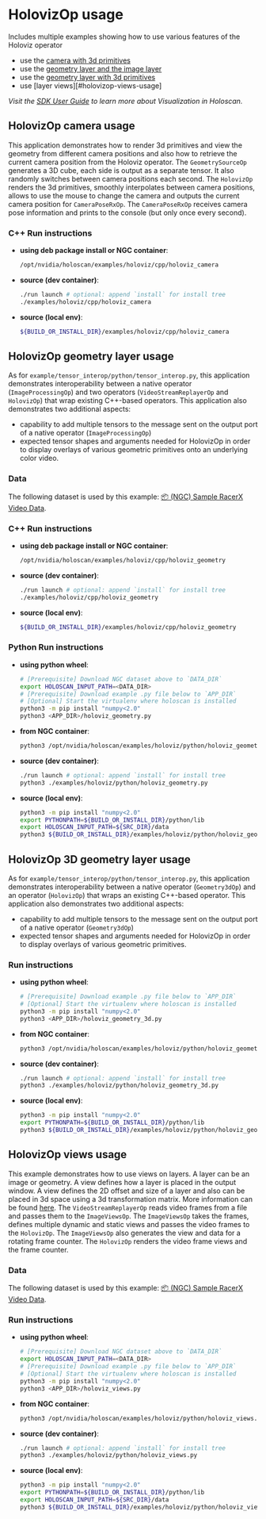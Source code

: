 # HolovizOp usage

Includes multiple examples showing how to use various features of the Holoviz operator
- use the [camera with 3d primitives](#holovizop-camera-usage)
- use the [geometry layer and the image layer](#holovizop-geometry-layer-usage)
- use the [geometry layer with 3d primitives](#holovizop-3d-geometry-layer-usage)
- use [layer views][#holovizop-views-usage]

*Visit the [SDK User Guide](https://docs.nvidia.com/holoscan/sdk-user-guide/visualization.html) to learn more about Visualization in Holoscan.*

## HolovizOp camera usage

This application demonstrates how to render 3d primitives and view the geometry from different camera positions and also how to retrieve the current camera position from the Holoviz operator.
The `GeometrySourceOp` generates a 3D cube, each side is output as a separate tensor. It also randomly switches between camera positions each second.
The `HolovizOp` renders the 3d primitives, smoothly interpolates between camera positions, allows to use the mouse to change the camera and outputs the current camera position for `CameraPoseRxOp`.
The `CameraPoseRxOp` receives camera pose information and prints to the console (but only once every second).

### C++ Run instructions

* **using deb package install or NGC container**:
  ```bash
  /opt/nvidia/holoscan/examples/holoviz/cpp/holoviz_camera
  ```
* **source (dev container)**:
  ```bash
  ./run launch # optional: append `install` for install tree
  ./examples/holoviz/cpp/holoviz_camera
  ```
* **source (local env)**:
  ```bash
  ${BUILD_OR_INSTALL_DIR}/examples/holoviz/cpp/holoviz_camera
  ```

## HolovizOp geometry layer usage

As for `example/tensor_interop/python/tensor_interop.py`, this application demonstrates interoperability between a native operator (`ImageProcessingOp`) and two operators (`VideoStreamReplayerOp` and `HolovizOp`) that wrap existing C++-based operators. This application also demonstrates two additional aspects:
- capability to add multiple tensors to the message sent on the output port of a native operator (`ImageProcessingOp`)
- expected tensor shapes and arguments needed for HolovizOp in order to display overlays of various geometric primitives onto an underlying color video.

### Data

The following dataset is used by this example:
[📦️ (NGC) Sample RacerX Video Data](https://catalog.ngc.nvidia.com/orgs/nvidia/teams/clara-holoscan/resources/holoscan_racerx_video/files?version=20231009).

### C++ Run instructions

* **using deb package install or NGC container**:
  ```bash
  /opt/nvidia/holoscan/examples/holoviz/cpp/holoviz_geometry
  ```
* **source (dev container)**:
  ```bash
  ./run launch # optional: append `install` for install tree
  ./examples/holoviz/cpp/holoviz_geometry
  ```
* **source (local env)**:
  ```bash
  ${BUILD_OR_INSTALL_DIR}/examples/holoviz/cpp/holoviz_geometry
  ```

### Python Run instructions

* **using python wheel**:
  ```bash
  # [Prerequisite] Download NGC dataset above to `DATA_DIR`
  export HOLOSCAN_INPUT_PATH=<DATA_DIR>
  # [Prerequisite] Download example .py file below to `APP_DIR`
  # [Optional] Start the virtualenv where holoscan is installed
  python3 -m pip install "numpy<2.0"
  python3 <APP_DIR>/holoviz_geometry.py
  ```
* **from NGC container**:
  ```bash
  python3 /opt/nvidia/holoscan/examples/holoviz/python/holoviz_geometry.py
  ```
* **source (dev container)**:
  ```bash
  ./run launch # optional: append `install` for install tree
  python3 ./examples/holoviz/python/holoviz_geometry.py
  ```
* **source (local env)**:
  ```bash
  python3 -m pip install "numpy<2.0"
  export PYTHONPATH=${BUILD_OR_INSTALL_DIR}/python/lib
  export HOLOSCAN_INPUT_PATH=${SRC_DIR}/data
  python3 ${BUILD_OR_INSTALL_DIR}/examples/holoviz/python/holoviz_geometry.py
  ```

## HolovizOp 3D geometry layer usage

As for `example/tensor_interop/python/tensor_interop.py`, this application demonstrates interoperability between a native operator (`Geometry3dOp`) and an operator (`HolovizOp`) that wraps an existing C++-based operator. This application also demonstrates two additional aspects:
- capability to add multiple tensors to the message sent on the output port of a native operator (`Geometry3dOp`)
- expected tensor shapes and arguments needed for HolovizOp in order to display overlays of various geometric primitives.

### Run instructions

* **using python wheel**:
  ```bash
  # [Prerequisite] Download example .py file below to `APP_DIR`
  # [Optional] Start the virtualenv where holoscan is installed
  python3 -m pip install "numpy<2.0"
  python3 <APP_DIR>/holoviz_geometry_3d.py
  ```
* **from NGC container**:
  ```bash
  python3 /opt/nvidia/holoscan/examples/holoviz/python/holoviz_geometry_3d.py
  ```
* **source (dev container)**:
  ```bash
  ./run launch # optional: append `install` for install tree
  python3 ./examples/holoviz/python/holoviz_geometry_3d.py
  ```
* **source (local env)**:
  ```bash
  python3 -m pip install "numpy<2.0"
  export PYTHONPATH=${BUILD_OR_INSTALL_DIR}/python/lib
  python3 ${BUILD_OR_INSTALL_DIR}/examples/holoviz/python/holoviz_geometry_3d.py
  ```

## HolovizOp views usage

This example demonstrates how to use views on layers. A layer can be an image or geometry. A view defines how a layer is placed in the output window. A view
defines the 2D offset and size of a layer and also can be placed in 3d space using a 3d transformation matrix. More information can be found [here](https://docs.nvidia.com/holoscan/sdk-user-guide/visualization.html#views).
The `VideoStreamReplayerOp` reads video frames from a file and passes them to the `ImageViewsOp`.
The `ImageViewsOp` takes the frames, defines multiple dynamic and static views and passes the video frames to the `HolovizOp`. The `ImageViewsOp` also generates
the view and data for a rotating frame counter.
The `HolovizOp` renders the video frame views and the frame counter.

### Data

The following dataset is used by this example:
[📦️ (NGC) Sample RacerX Video Data](https://catalog.ngc.nvidia.com/orgs/nvidia/teams/clara-holoscan/resources/holoscan_racerx_video/files?version=20231009).

### Run instructions

* **using python wheel**:
  ```bash
  # [Prerequisite] Download NGC dataset above to `DATA_DIR`
  export HOLOSCAN_INPUT_PATH=<DATA_DIR>
  # [Prerequisite] Download example .py file below to `APP_DIR`
  # [Optional] Start the virtualenv where holoscan is installed
  python3 -m pip install "numpy<2.0"
  python3 <APP_DIR>/holoviz_views.py
  ```
* **from NGC container**:
  ```bash
  python3 /opt/nvidia/holoscan/examples/holoviz/python/holoviz_views.py
  ```
* **source (dev container)**:
  ```bash
  ./run launch # optional: append `install` for install tree
  python3 ./examples/holoviz/python/holoviz_views.py
  ```
* **source (local env)**:
  ```bash
  python3 -m pip install "numpy<2.0"
  export PYTHONPATH=${BUILD_OR_INSTALL_DIR}/python/lib
  export HOLOSCAN_INPUT_PATH=${SRC_DIR}/data
  python3 ${BUILD_OR_INSTALL_DIR}/examples/holoviz/python/holoviz_views.py
  ```